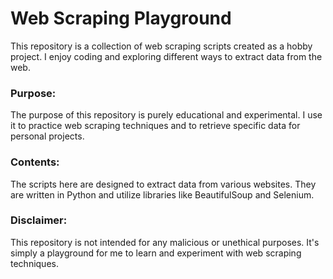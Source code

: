 # Web Scraping Playground

This repository is a collection of web scraping scripts created as a hobby project. I enjoy coding and exploring different ways to extract data from the web.

### **Purpose:**
The purpose of this repository is purely educational and experimental. I use it to practice web scraping techniques and to retrieve specific data for personal projects.

### **Contents:**
The scripts here are designed to extract data from various websites. They are written in Python and utilize libraries like BeautifulSoup and Selenium.

### **Disclaimer:**
This repository is not intended for any malicious or unethical purposes. It's simply a playground for me to learn and experiment with web scraping techniques.
